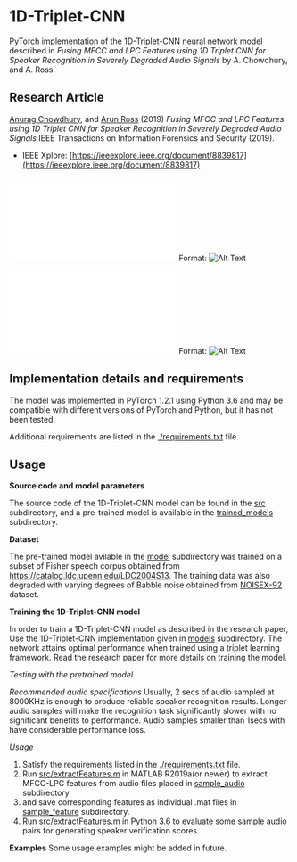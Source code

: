 
1D-Triplet-CNN
===============================

PyTorch implementation of the 1D-Triplet-CNN neural network model described in *Fusing MFCC and LPC Features using 1D Triplet CNN for Speaker Recognition in Severely Degraded Audio Signals* by A. Chowdhury, and A. Ross.

## Research Article

[Anurag Chowdhury](https://github.com/ChowdhuryAnurag), and [Arun Ross](http://www.cse.msu.edu/~rossarun/) (2019) *Fusing MFCC and LPC Features using 1D Triplet CNN for Speaker Recognition in Severely Degraded Audio Signals* IEEE Transactions on Information Forensics and Security (2019).   

- IEEE Xplore: [https://ieeexplore.ieee.org/document/8839817](https://ieeexplore.ieee.org/document/8839817)

![1D-Triplet-CNN Model](/images/arch.pdf)
Format: ![Alt Text](url)

![1D-Triplet-CNN Details](/images/Feature_fusion.pdf)
Format: ![Alt Text](url)

## Implementation details and requirements


The model was implemented in PyTorch 1.2.1 using Python 3.6 and may be compatible with different versions of PyTorch and Python, but it has not been tested.

Additional requirements are listed in the [./requirements.txt](./requirements.txt) file. 


## Usage

**Source code and model parameters**

The source code of the 1D-Triplet-CNN model can be found in the [src](./src) subdirectory, and a pre-trained model is available in the [trained_models](./trained_models) subdirectory.


**Dataset**

The pre-trained model avilable in the [model](./model) subdirectory was trained on a subset of Fisher speech corpus obtained from https://catalog.ldc.upenn.edu/LDC2004S13. The training data was also degraded with varying degrees of Babble noise obtained from [NOISEX-92](http://www.speech.cs.cmu.edu/comp.speech/Section1/Data/noisex.html) dataset.

**Training the 1D-Triplet-CNN model**

In order to train a 1D-Triplet-CNN model as described in the research paper, Use the 1D-Triplet-CNN implementation given in [models](./models) subdirectory.
The network attains optimal performance when trained using a triplet learning framework. Read the research paper for more details on training the model.

*Testing with the pretrained model*

*Recommended audio specifications*
Usually, 2 secs of audio sampled at 8000KHz is enough to produce reliable speaker recognition results.
Longer audio samples will make the recognition task significantly slower with no significant benefits to performance.
Audio samples smaller than 1secs with have considerable performance loss.

*Usage*
1. Satisfy the requirements listed in the [./requirements.txt](./requirements.txt) file. 
2. Run [src/extractFeatures.m](src/extractFeatures.m) in MATLAB R2019a(or newer) to extract MFCC-LPC features from audio files placed in [sample_audio](sample_audio) subdirectory
3. and save corresponding features as individual .mat files in [sample_feature](sample_feature) subdirectory.
4. Run [src/extractFeatures.m](src/test.py) in Python 3.6 to evaluate some sample audio pairs for generating speaker verification scores.

**Examples**
Some usage examples might be added in future.